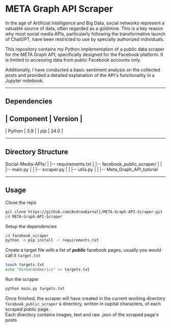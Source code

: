 # META Graph API Scraper

In the age of Artificial Intelligence and Big Data, social networks represent a valuable source of data, often regarded as a goldmine. This is a key reason why most social media APIs, particularly following the transformative launch of ChatGPT, have been restricted to use by specially authorized individuals.

This repository contains my Python implementation of a public data scraper for the META Graph API, specifically designed for the Facebook platform. It is limited to accessing data from public Facebook accounts only.

Additionally, I have conducted a basic sentiment analysis on the collected posts and provided a detailed explanation of the API's functionality in a Jupyter notebook.

------

## Dependencies

| Component | Version |
-----------------------
| Python    | 3.9     |
| pip       | 24.0    |

------

## Directory Structure

Social-Media-APIs/
|
|-- requirements.txt
|
|-- facebook_public_scraper/
|
|   |-- main.py
|
|   |-- scraper.py
|
|   |-- utils.py
|
|
|-- Meta_Graph_API_tutorial

------

## Usage

Clone the repo

```bash
git clone https://github.com/AndrewDarnall/META-Graph-API-Scraper.git
cd META-Graph-API-Scraper
```

Setup the dependencies

```bash
cd facebook_scraper
python -m pip install -r requirements.txt
```

Create a target file with a list of <i><b>public</b></i> facebook pages, usually you would call it `target.txt`

```bash
touch targets.txt
echo "NintendoAmerica" >> targets.txt
```

Run the scraper

```bash
python main.py targets.txt
```

Once finished, the scraper will have created in the current working directory `facebook_public_scraper` a directory, written in 
capital characters, of each scraped public page. <br>
Each directory contains images, text and raw .json of the scraped page's posts